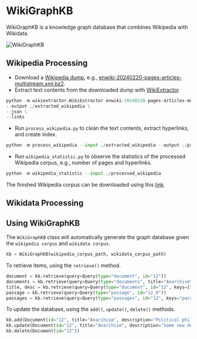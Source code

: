 # WikiGraphKB
WikiGraphKB is a knowledge graph database that combines Wikipedia with Wikidata.

![WikiGraphKB](https://github.com/panuthept/wiki_graph_kb/assets/28400944/e41187e4-48d7-40ae-a212-257b451cded3)


## Wikipedia Processing
- Download a [Wikipedia dump](https://dumps.wikimedia.org/enwiki/20240220/), e.g., [enwiki-20240220-pages-articles-multistream.xml.bz2](https://dumps.wikimedia.org/enwiki/20240220/enwiki-20240220-pages-articles-multistream.xml.bz2).
- Extract text contents from the downloaded dump with [WikiExtractor](https://github.com/attardi/wikiextractor/tree/master).
```python
python -m wikiextractor.WikiExtractor enwiki-20240220-pages-articles-multistream.xml.bz2 \
--output ./extracted_wikipedia \
--json \
--links
```
- Run `process_wikipedia.py` to clean the text contents, extract hyperlinks, and create index.
```python
python -m process_wikipedia --input ./extracted_wikipedia --output ./processed_wikipedia
```
- Run `wikipedia_statistic.py` to observe the statistics of the processed Wikipedia corpus, e.g., number of pages and hyperlinks.
```python
python -m wikipedia_statistic --input ./processed_wikipedia
```

The finished Wikipedia corpus can be downloaded using this [link]().

## Wikidata Processing

## Using WikiGraphKB
The `WikiGraphKB` class will automatically generate the graph database given the `wikipedia corpus` and `wikidata corpus`.
```python
kb = WikiGraphKB(wikipedia_corpus_path, wikidata_corpus_path)
```
To retrieve items, using the `retrieve()` method.
```python
document = kb.retrieve(query=Query(type="document", id="12"))                                     # Retrieve the document whose id is '12'
documents = kb.retrieve(query=Query(type="documents", title="Anarchism"))                         # Retrieve all documents whose title is 'Anarchism'
title, desc = kb.retrieve(query=Query(type="document", id="12", keys=["title", "description"]))   # Retrieve title and description of the document whose id is '12'
passage = kb.retrieve(query=Query(type="passage", id="12_0"))                                     # Retrieve the first passage in the document whose id is '12'
passages = kb.retrieve(query=Query(type="passages", id="12", keys="paragraph"))                   # Retrieve all passages in the document whose id is '12'
```
To update the database, using the `add()`, `update()`, `delete()` methods.
```python
kb.add(Document(id="12", title="Anarchism", description="Political philosophy and movement"))     # Add a document
kb.update(Document(id="12", title="Anarchism", description="Some new description"))               # Update a document
kb.delete(Document(id="12"))                                                                      # Remove a document
```
